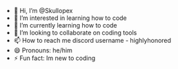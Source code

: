 - 👋 Hi, I’m @Skullopex
- 👀 I’m interested in learning how to code
- 🌱 I’m currently learning how to code
- 💞️ I’m looking to collaborate on coding tools
- 📫 How to reach me discord username - highlyhonored
- 😄 Pronouns: he/him
- ⚡ Fun fact: Im new to coding

<!---
Skullopex/Skullopex is a ✨ special ✨ repository because its `README.md` (this file) appears on your GitHub profile.
You can click the Preview link to take a look at your changes.
--->
